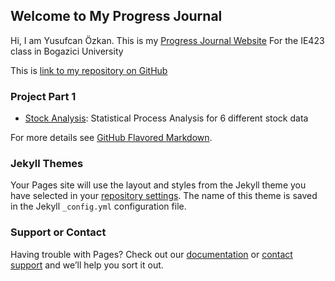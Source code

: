 ## Welcome to My Progress Journal

Hi, I am Yusufcan Özkan.
This is my [Progress Journal Website]([https://jekyllrb.com/](https://bu-ie-423.github.io/fall-23-yusuf-ozkan/))
For the IE423 class in Bogazici University

This is [link to my repository on GitHub](https://https://github.com/BU-IE-423/fall-23-yusuf-ozkan/) 

### Project Part 1
* [Stock Analysis](IE423_Project_Part1_final.html): Statistical Process Analysis for 6 different stock data





For more details see [GitHub Flavored Markdown](https://guides.github.com/features/mastering-markdown/).

### Jekyll Themes

Your Pages site will use the layout and styles from the Jekyll theme you have selected in your [repository settings](https://github.com/BU-IE-582/fall-23-ilaydacelenkk/settings/pages). The name of this theme is saved in the Jekyll `_config.yml` configuration file.

### Support or Contact

Having trouble with Pages? Check out our [documentation](https://docs.github.com/categories/github-pages-basics/) or [contact support](https://support.github.com/contact) and we’ll help you sort it out.
